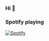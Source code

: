 ### Hi 👋

### Spotify playing

[![Spotify](https://spotify-cq3j2rlo6-juanortizr.vercel.app)](https://open.spotify.com)